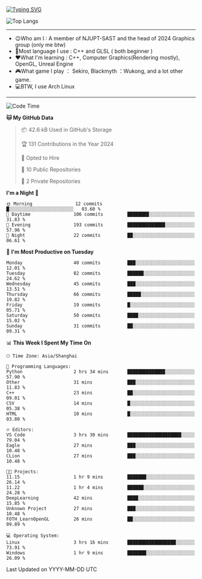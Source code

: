 <a href="https://git.io/typing-svg">
  <img src="https://readme-typing-svg.demolab.com?font=Fira+Code&pause=1000&random=false&width=435&separator=%3D&lines=std%3A%3Aprintln(%22Hello,+world!%22);" alt="Typing SVG" />
</a>

![Top Langs](https://github-readme-stats.vercel.app/api/top-langs/?username=FOTH0626&theme=transparent)

---

- 😉Who am I : A member of NJUPT-SAST and the head of 2024 Graphics group (only me btw)
- 📖Most language I use : C++ and GLSL ( both beginner )
- ❤What I'm learning : C++, Computer Graphics(Rendering mostly), OpenGL, Unreal Engine
- 🎮What game I play ： Sekiro, Blackmyth ：Wukong, and a lot other game.
- 💻BTW, I use Arch Linux
---
<!--START_SECTION:waka-->
![Code Time](http://img.shields.io/badge/Code%20Time-24%20hrs%2035%20mins-blue)

**🐱 My GitHub Data** 

> 📦 42.6 kB Used in GitHub's Storage 
 > 
> 🏆 131 Contributions in the Year 2024
 > 
> 💼 Opted to Hire
 > 
> 📜 10 Public Repositories 
 > 
> 🔑 2 Private Repositories 
 > 
**I'm a Night 🦉** 

```text
🌞 Morning                12 commits          █░░░░░░░░░░░░░░░░░░░░░░░░   03.60 % 
🌆 Daytime                106 commits         ████████░░░░░░░░░░░░░░░░░   31.83 % 
🌃 Evening                193 commits         ██████████████░░░░░░░░░░░   57.96 % 
🌙 Night                  22 commits          ██░░░░░░░░░░░░░░░░░░░░░░░   06.61 % 
```
📅 **I'm Most Productive on Tuesday** 

```text
Monday                   40 commits          ███░░░░░░░░░░░░░░░░░░░░░░   12.01 % 
Tuesday                  82 commits          ██████░░░░░░░░░░░░░░░░░░░   24.62 % 
Wednesday                45 commits          ███░░░░░░░░░░░░░░░░░░░░░░   13.51 % 
Thursday                 66 commits          █████░░░░░░░░░░░░░░░░░░░░   19.82 % 
Friday                   19 commits          █░░░░░░░░░░░░░░░░░░░░░░░░   05.71 % 
Saturday                 50 commits          ████░░░░░░░░░░░░░░░░░░░░░   15.02 % 
Sunday                   31 commits          ██░░░░░░░░░░░░░░░░░░░░░░░   09.31 % 
```


📊 **This Week I Spent My Time On** 

```text
🕑︎ Time Zone: Asia/Shanghai

💬 Programming Languages: 
Python                   2 hrs 34 mins       ██████████████░░░░░░░░░░░   57.90 % 
Other                    31 mins             ███░░░░░░░░░░░░░░░░░░░░░░   11.83 % 
C++                      23 mins             ██░░░░░░░░░░░░░░░░░░░░░░░   09.01 % 
CSV                      14 mins             █░░░░░░░░░░░░░░░░░░░░░░░░   05.38 % 
HTML                     10 mins             █░░░░░░░░░░░░░░░░░░░░░░░░   03.80 % 

🔥 Editors: 
VS Code                  3 hrs 30 mins       ████████████████████░░░░░   79.04 % 
Eagle                    27 mins             ███░░░░░░░░░░░░░░░░░░░░░░   10.48 % 
CLion                    27 mins             ███░░░░░░░░░░░░░░░░░░░░░░   10.48 % 

🐱‍💻 Projects: 
11.15                    1 hr 9 mins         ███████░░░░░░░░░░░░░░░░░░   26.14 % 
11.22                    1 hr 4 mins         ██████░░░░░░░░░░░░░░░░░░░   24.28 % 
DeepLearning             42 mins             ████░░░░░░░░░░░░░░░░░░░░░   15.85 % 
Unknown Project          27 mins             ███░░░░░░░░░░░░░░░░░░░░░░   10.48 % 
FOTH_LearnOpenGL         26 mins             ██░░░░░░░░░░░░░░░░░░░░░░░   09.89 % 

💻 Operating System: 
Linux                    3 hrs 16 mins       ██████████████████░░░░░░░   73.91 % 
Windows                  1 hr 9 mins         ███████░░░░░░░░░░░░░░░░░░   26.09 % 
```


 Last Updated on YYYY-MM-DD UTC
<!--END_SECTION:waka-->
